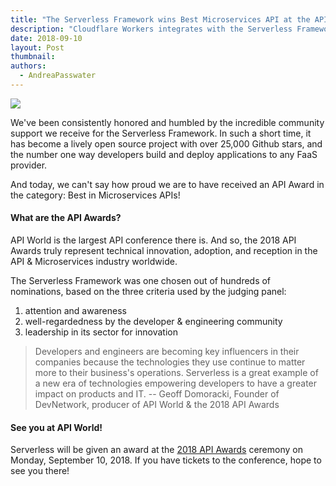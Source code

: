 ```yaml
---
title: "The Serverless Framework wins Best Microservices API at the API Awards!"
description: "Cloudflare Workers integrates with the Serverless Framework. Use Cloudflare Workers to add reliability and uptime to your existing FaaS!"
date: 2018-09-10
layout: Post
thumbnail: 
authors:
  - AndreaPasswater
---
```


<img src="https://s3-us-west-2.amazonaws.com/assets.blog.serverless.com/API-award/Serverless_Social_API-Awards-2018-min.gif">

We've been consistently honored and humbled by the incredible community support we receive for the Serverless Framework. In  such a short time, it has become a lively open source project with over 25,000 Github stars, and the number one way developers build and deploy applications to any FaaS provider.

And today, we can't say how proud we are to have received an API Award in the category: Best in Microservices APIs!

#### What are the API Awards?

API World is the largest API conference there is. And so, the 2018 API Awards truly represent technical innovation, adoption, and reception in the API & Microservices industry worldwide.

The Serverless Framework was one chosen out of hundreds of nominations, based on the three criteria used by the judging panel:
1. attention and awareness
2. well-regardedness by the developer & engineering community
3. leadership in its sector for innovation

> Developers and engineers are becoming key influencers in their companies because the technologies they use continue to matter more to their business's operations. Serverless is a great example of a new era of technologies empowering developers to have a greater impact on products and IT. 
-- Geoff Domoracki, Founder of DevNetwork, producer of API World & the 2018 API Awards

#### See you at API World!

Serverless will be given an award at the [2018 API Awards](http://apiworld.co/) ceremony on Monday, September 10, 2018. If you have tickets to the conference, hope to see you there!
